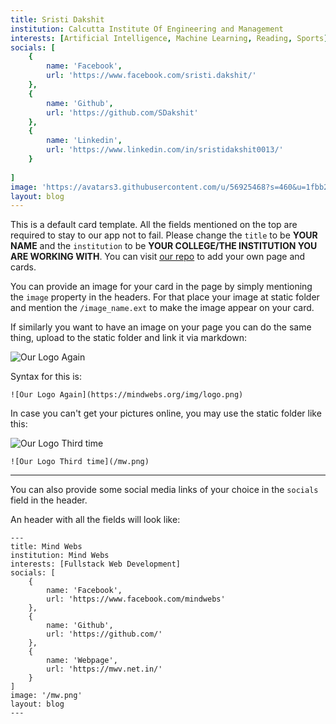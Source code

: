 ```yaml
---
title: Sristi Dakshit
institution: Calcutta Institute Of Engineering and Management
interests: [Artificial Intelligence, Machine Learning, Reading, Sports]
socials: [
    {
        name: 'Facebook',
        url: 'https://www.facebook.com/sristi.dakshit/'
    },
    {
        name: 'Github',
        url: 'https://github.com/SDakshit'
    },
    {
        name: 'Linkedin',
        url: 'https://www.linkedin.com/in/sristidakshit0013/'
    }
    
]
image: 'https://avatars3.githubusercontent.com/u/56925468?s=460&u=1fbb2d317dc7895c10f0a4ad1a7519c9a84a4a4c&v=4'
layout: blog
---
```


This is a default card template. All the fields mentioned on the top are required to stay to our app not to fail. Please change the `title` to be **YOUR NAME** and the `institution` to be **YOUR COLLEGE/THE INSTITUTION YOU ARE WORKING WITH**. You can visit [our repo](https://github.com/mindwebs/hacktoberfest_2020_participation_cards) to add your own page and cards.

 
You can provide an image for your card in the page by simply mentioning the `image` property in the headers. For that place your image at static folder and mention the `/image_name.ext` to make the image appear on your card.

If similarly you want to have an image on your page you can do the same thing, upload to the static folder and link it via markdown:

![Our Logo Again](https://mindwebs.org/img/logo.png)

Syntax for this is: 

```
![Our Logo Again](https://mindwebs.org/img/logo.png)
```

In case you can't get your pictures online, you may use the static folder like this:

![Our Logo Third time](/mw.png)



```
![Our Logo Third time](/mw.png)
```


---


You can also provide some social media links of your choice in the `socials` field in the header.

An header with all the fields will look like:


```
---
title: Mind Webs
institution: Mind Webs
interests: [Fullstack Web Development]
socials: [
    {
        name: 'Facebook',
        url: 'https://www.facebook.com/mindwebs'
    },
    {
        name: 'Github',
        url: 'https://github.com/'
    },
    {
        name: 'Webpage',
        url: 'https://mwv.net.in/'
    }
]
image: '/mw.png'
layout: blog
---
```

